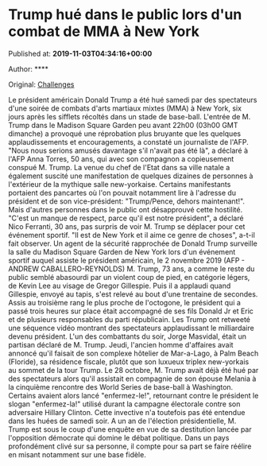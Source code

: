 
# Trump hué dans le public lors d'un combat de MMA à New York

Published at: **2019-11-03T04:34:16+00:00**

Author: ****

Original: [Challenges](https://www.challenges.fr/monde/trump-hue-dans-le-public-lors-d-un-combat-de-mma-a-new-york_682909)

Le président américain Donald Trump a été hué samedi par des spectateurs d'une soirée de combats d'arts martiaux mixtes (MMA) à New York, six jours après les sifflets récoltés dans un stade de base-ball.
L'entrée de M. Trump dans le Madison Square Garden peu avant 22h00 (03h00 GMT dimanche) a provoqué une réprobation plus bruyante que les quelques applaudissements et encouragements, a constaté un journaliste de l'AFP.
"Nous nous serions amusés davantage s'il n'avait pas été là", a déclaré à l'AFP Anna Torres, 50 ans, qui avec son compagnon a copieusement conspué M. Trump.
La venue du chef de l'Etat dans sa ville natale a également suscité une manifestation de quelques dizaines de personnes à l'extérieur de la mythique salle new-yorkaise.
Certains manifestants portaient des pancartes où l'on pouvait notamment lire à l'adresse du président et de son vice-président: "Trump/Pence, dehors maintenant!".
Mais d'autres personnes dans le public ont désapprouvé cette hostilité. "C'est un manque de respect, parce qu'il est notre président", a déclaré Nico Ferranti, 30 ans, pas surpris de voir M. Trump se déplacer pour cet événement sportif. "Il est de New York et il aime ce genre de choses", a-t-il fait observer.
Un agent de la sécurité rapprochée de Donald Trump surveille la salle du Madison Square Garden de New York lors d'un événement sportif auquel assiste le président américain, le 2 novembre 2019 (AFP - ANDREW CABALLERO-REYNOLDS)
M. Trump, 73 ans, a comme le reste du public semblé abasourdi par un violent coup de pied, en catégorie légers, de Kevin Lee au visage de Gregor Gillespie. Puis il a applaudi quand Gillespie, envoyé au tapis, s'est relevé au bout d'une trentaine de secondes.
Assis au troisième rang le plus proche de l'octogone, le président qui a passé trois heures sur place était accompagné de ses fils Donald Jr et Eric et de plusieurs responsables du parti républicain.
Les Trump ont retweeté une séquence vidéo montrant des spectateurs applaudissant le milliardaire devenu président.
L'un des combattants du soir, Jorge Masvidal, était un partisan déclaré de M. Trump.
Jeudi, l'ancien homme d'affaires avait annoncé qu'il faisait de son complexe hôtelier de Mar-a-Lago, à Palm Beach (Floride), sa résidence fiscale, plutôt que son luxueux triplex new-yorkais au sommet de la tour Trump.
Le 28 octobre, M. Trump avait déjà été hué par des spectateurs alors qu'il assistait en compagnie de son épouse Melania à la cinquième rencontre des World Series de base-ball à Washington.
Certains avaient alors lancé "enfermez-le!", retournant contre le président le slogan "enfermez-la!" utilisé durant la campagne électorale contre son adversaire Hillary Clinton. Cette invective n'a toutefois pas été entendue dans les huées de samedi soir.
A un an de l'élection présidentielle, M. Trump est sous le coup d'une enquête en vue de sa destitution lancée par l'opposition démocrate qui domine le débat politique. Dans un pays profondément clivé sur sa personne, il compte pour sa part se faire réélire en misant notamment sur une base fidèle.
